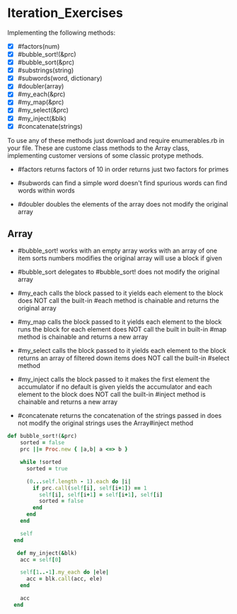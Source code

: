 # Iteration_Exercises
Implementing the following methods:

- [x] #factors(num)
- [x] #bubble_sort!(&prc)
- [x] #bubble_sort(&prc)
- [x] #substrings(string)
- [x] #subwords(word, dictionary)
- [x] #doubler(array)
- [x] #my_each(&prc)
- [x] #my_map(&prc)
- [x] #my_select(&prc)
- [x] #my_inject(&blk)
- [x] #concatenate(strings)

To use any of these methods just download and require enumerables.rb in your file.
These are custome class methods to the Array class, implementing customer versions of 
some classic protype methods. 

- #factors
  returns factors of 10 in order
  returns just two factors for primes

- #subwords
  can find a simple word
  doesn't find spurious words
  can find words within words

- #doubler
  doubles the elements of the array
  does not modify the original array

## Array
  - #bubble_sort!
    works with an empty array
    works with an array of one item
    sorts numbers
    modifies the original array
    will use a block if given
  - #bubble_sort
    delegates to #bubble_sort!
    does not modify the original array
  - #my_each
    calls the block passed to it
    yields each element to the block
    does NOT call the built-in #each method
    is chainable and returns the original array
  - #my_map
    calls the block passed to it
    yields each element to the block
    runs the block for each element
    does NOT call the built in built-in #map method
    is chainable and returns a new array
  - #my_select
    calls the block passed to it
    yields each element to the block
    returns an array of filtered down items
    does NOT call the built-in #select method
  - #my_inject
    calls the block passed to it
    makes the first element the accumulator if no default is given
    yields the accumulator and each element to the block
    does NOT call the built-in #inject method
    is chainable and returns a new array

- #concatenate
  returns the concatenation of the strings passed in
  does not modify the original strings
  uses the Array#inject method

```Ruby
def bubble_sort!(&prc)
    sorted = false
    prc ||= Proc.new { |a,b| a <=> b }

    while !sorted
      sorted = true

      (0...self.length - 1).each do |i|
        if prc.call(self[i], self[i+1]) == 1
          self[i], self[i+1] = self[i+1], self[i]
          sorted = false
        end
      end 
    end

    self
  end

   def my_inject(&blk)
    acc = self[0]

    self[1..-1].my_each do |ele|
      acc = blk.call(acc, ele)
    end

    acc
  end
```



